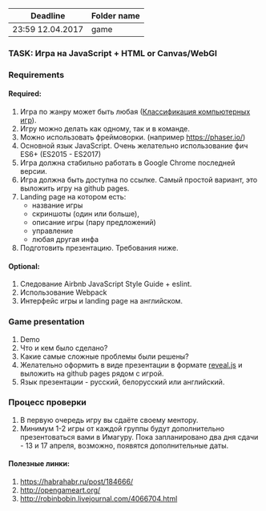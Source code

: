 | Deadline  | Folder name |
|-----------|-------------|
| 23:59 12.04.2017 | game |

###  TASK: Игра на JavaScript + HTML or Canvas/WebGl

### Requirements
#### Required:
  1. Игра по жанру может быть любая ([Классификация компьютерных игр](https://ru.wikipedia.org/wiki/%D0%9A%D0%BB%D0%B0%D1%81%D1%81%D0%B8%D1%84%D0%B8%D0%BA%D0%B0%D1%86%D0%B8%D1%8F_%D0%BA%D0%BE%D0%BC%D0%BF%D1%8C%D1%8E%D1%82%D0%B5%D1%80%D0%BD%D1%8B%D1%85_%D0%B8%D0%B3%D1%80)).
  2. Игру можно делать как одному, так и в команде.
  3. Можно использовать фреймоворки. (например https://phaser.io/)
  4. Основной язык JavaScript. Очень желательно использование фич ES6+ (ES2015 - ES2017)   
  5. Игра должна стабильно работать в Google Chrome последней версии.
  6. Игра должна быть доступна по ссылке. Самый простой вариант, это выложить игру на github pages.
  7. Landing pagе на котором есть:
      * название игры
      * скриншоты (один или больше), 
      * описание игры (пару предложений)
      * управление 
      * любая другая инфа
  8. Подготовить презентацию. Требования ниже.

#### Optional:
  1. Следование Airbnb JavaScript Style Guide + eslint. 
  2. Использование Webpack
  3. Интерфейс игры и landing page на английском.

### Game presentation
1. Demo
2. Что и кем было сделано?
3. Какие самые сложные проблемы были решены?
4. Желательно оформить в виде презентации в формате [reveal.js](https://github.com/hakimel/reveal.js/) и выложить на github pages рядом с игрой.
5. Язык презентации - русский, белорусский или английский.

### Процесс проверки
1. В первую очередь игру вы сдаёте своему ментору.
2. Минимум 1-2 игры от каждой группы будут дополнительно презентоваться вами в Имагуру. Пока запланировано два дня сдачи - 13 и 17 апреля, возможно, появятся дополнительные даты.
  
#### Полезные линки:
1) https://habrahabr.ru/post/184666/  
2) http://opengameart.org/
3) http://robinbobin.livejournal.com/4066704.html

